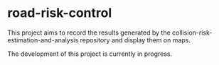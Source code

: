 # road-risk-control

This project aims to record the results generated by the collision-risk-estimation-and-analysis repository and display them on maps.


The development of this project is currently in progress.